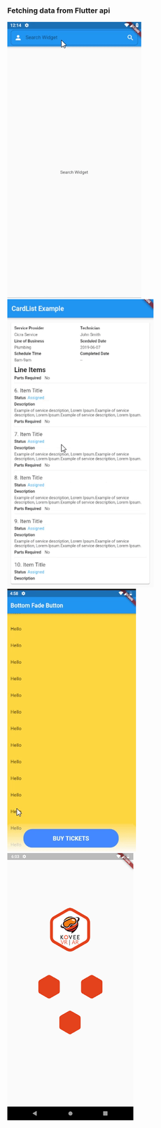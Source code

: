 ### Fetching data from Flutter api 

![Flutter API Example](assets/screen.gif)
![CardList Example](assets/cardlist.gif)
![Button Bottom Example](assets/bottom_button.gif)
![Stack Example](assets/stack_example.png)